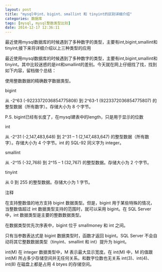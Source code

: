 ```yaml
---
layout: post
title: "mysql中int、bigint、smallint 和 tinyint的区别详细介绍"
categories: 数据库
tags: [mysql, mysql整数类型比较]
date: 2014-12-17 12:36:11
---
```


最近使用mysql数据库的时候遇到了多种数字的类型，主要有int,bigint,smallint和tinyint;接下来将详细介绍以上三种类型的应用

最近使用mysql数据库的时候遇到了多种数字的类型，主要有int,bigint,smallint和tinyint。其中比较迷惑的是int和smallint的差别。今天就在网上仔细找了找，找到如下内容，留档做个总结：

使用整数数据的精确数字数据类型。

bigint

从 -2^63 (-9223372036854775808) 到 2^63-1 (9223372036854775807) 的整型数据（所有数字）。存储大小为 8 个字节。

P.S. bigint已经有长度了，在mysql建表中的length，只是用于显示的位数

int

从 -2^31 (-2,147,483,648) 到 2^31 – 1 (2,147,483,647) 的整型数据（所有数字）。存储大小为 4 个字节。int 的 SQL-92 同义字为 integer。

smallint

从 -2^15 (-32,768) 到 2^15 – 1 (32,767) 的整型数据。存储大小为 2 个字节。

tinyint

从 0 到 255 的整型数据。存储大小为 1 字节。

注释

在支持整数值的地方支持 bigint 数据类型。但是，bigint 用于某些特殊的情况，当整数值超过 int 数据类型支持的范围时，就可以采用 bigint。在 SQL Server 中，int 数据类型是主要的整数数据类型。

在数据类型优先次序表中，bigint 位于 smallmoney 和 int 之间。

只有当参数表达式是 bigint 数据类型时，函数才返回 bigint。SQL Server 不会自动将其它整数数据类型（tinyint、smallint 和 int）提升为 bigint。

int(M) 在 integer 数据类型中，M 表示最大显示宽度。在 int(M) 中，M 的值跟 int(M) 所占多少存储空间并无任何关系。和数字位数也无关系 int(3)、int(4)、int(8) 在磁盘上都是占用 4 btyes 的存储空间。 
